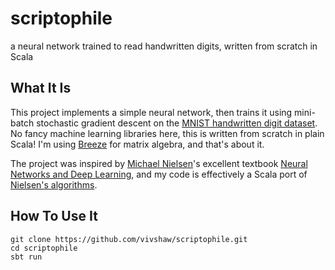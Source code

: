 # scriptophile
a neural network trained to read handwritten digits, written from scratch in Scala

## What It Is
This project implements a simple neural network, then trains it using mini-batch stochastic gradient descent on the [MNIST handwritten digit dataset](http://yann.lecun.com/exdb/mnist/). No fancy machine learning libraries here, this is written from scratch in plain Scala! I'm using [Breeze](https://github.com/scalanlp/breeze) for matrix algebra, and that's about it.

The project was inspired by [Michael Nielsen](http://michaelnielsen.org/)'s excellent textbook [Neural Networks and Deep Learning](http://neuralnetworksanddeeplearning.com/), and my code is effectively a Scala port of [Nielsen's algorithms](https://github.com/mnielsen/neural-networks-and-deep-learning).

## How To Use It
```
git clone https://github.com/vivshaw/scriptophile.git
cd scriptophile
sbt run
```
